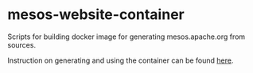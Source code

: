 # mesos-website-container
Scripts for building docker image for generating mesos.apache.org from sources.

Instruction on generating and using the container can be found [here](https://github.com/mesosphere/documentation/wiki/Generating-mesos.apache.org-from-sources).
